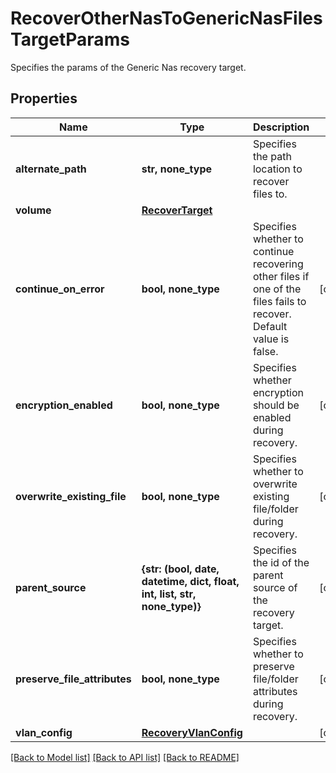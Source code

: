 # RecoverOtherNasToGenericNasFilesTargetParams

Specifies the params of the Generic Nas recovery target.

## Properties
Name | Type | Description | Notes
------------ | ------------- | ------------- | -------------
**alternate_path** | **str, none_type** | Specifies the path location to recover files to. | 
**volume** | [**RecoverTarget**](RecoverTarget.md) |  | 
**continue_on_error** | **bool, none_type** | Specifies whether to continue recovering other files if one of the files fails to recover. Default value is false. | [optional] 
**encryption_enabled** | **bool, none_type** | Specifies whether encryption should be enabled during recovery. | [optional] 
**overwrite_existing_file** | **bool, none_type** | Specifies whether to overwrite existing file/folder during recovery. | [optional] 
**parent_source** | **{str: (bool, date, datetime, dict, float, int, list, str, none_type)}** | Specifies the id of the parent source of the recovery target. | [optional] 
**preserve_file_attributes** | **bool, none_type** | Specifies whether to preserve file/folder attributes during recovery. | [optional] 
**vlan_config** | [**RecoveryVlanConfig**](RecoveryVlanConfig.md) |  | [optional] 

[[Back to Model list]](../README.md#documentation-for-models) [[Back to API list]](../README.md#documentation-for-api-endpoints) [[Back to README]](../README.md)


